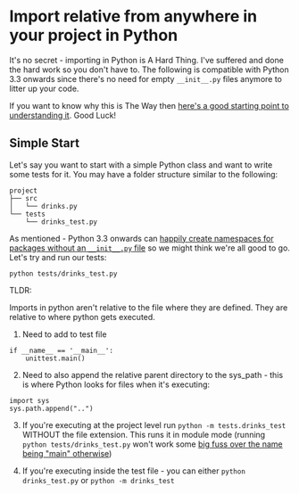# Import relative from anywhere in your project in Python

It's no secret - importing in Python is A Hard Thing.  I've suffered and done the hard work so you don't have to.
The following is compatible with Python 3.3 onwards since there's no need for empty `__init__.py` files anymore to litter up your code.

If you want to know why this is The Way then [here's a good starting point to understanding it](https://stackoverflow.com/questions/14132789/relative-imports-for-the-billionth-time). Good Luck!

## Simple Start

Let's say you want to start with a simple Python class and want to write some tests for it.  You may have a folder structure similar to the following:

```
project
├── src
│   └── drinks.py
└── tests
    └── drinks_test.py
```

As mentioned - Python 3.3 onwards can [happily create namespaces for packages without an `__init__.py` file](https://stackoverflow.com/a/37140173/13898069) so we might think we're all good to go.  Let's try and run our tests:

```
python tests/drinks_test.py
```

TLDR:

Imports in python aren't relative to the file where they are defined.  They are relative to where python gets executed.

1. Need to add to test file

```
if __name__ == '__main__':
    unittest.main()
```

2. Need to also append the relative parent directory to the sys_path - this is where Python looks for files when it's executing:

```
import sys
sys.path.append("..")
```

3. If you're executing at the project level run `python -m tests.drinks_test` WITHOUT the file extension.  This runs it in module mode (running `python tests/drinks_test.py` won't work some [big fuss over the name being "main" otherwise](https://stackoverflow.com/a/14132912/13898069))

4. If you're executing inside the test file - you can either `python drinks_test.py` or `python -m drinks_test`